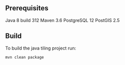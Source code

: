 
## Prerequisites

Java 8 build 312
Maven 3.6
PostgreSQL 12
PostGIS 2.5

## Build 

To build the java tiling project run:
```bash
mvn clean package
```
